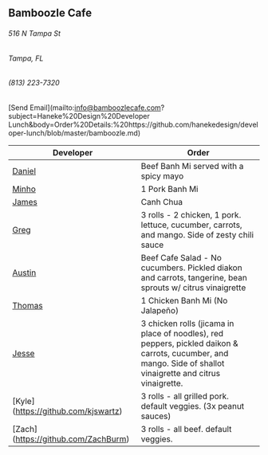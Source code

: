## Bamboozle Cafe
###### 516 N Tampa St
###### Tampa, FL
###### (813) 223-7320
[Send Email](mailto:info@bamboozlecafe.com?subject=Haneke%20Design%20Developer Lunch&body=Order%20Details:%20https://github.com/hanekedesign/developer-lunch/blob/master/bamboozle.md)

Developer     | Order
--------------|---------------------
[Daniel](https://github.com/dtartaglia)           	| Beef Banh Mi served with a spicy mayo
[Minho](https://github.com/minhochoi)               |  1 Pork Banh Mi 
[James](https://github.com/jlandrum)                | Canh Chua
[Greg](https://github.com/greghochsprung)           | 3 rolls - 2 chicken, 1 pork. lettuce, cucumber, carrots, and mango. Side of zesty chili sauce
[Austin](https://github.com/austinmccarthy-haneke)  | Beef Cafe Salad - No cucumbers. Pickled diakon and carrots, tangerine, bean sprouts w/ citrus vinaigrette
[Thomas](https://github.com/ThomasKomarnicki)       | 1 Chicken Banh Mi (No Jalapeño)
[Jesse](https://github.com/jessecurry)              | 3 chicken rolls (jicama in place of noodles), red peppers, pickled daikon & carrots, cucumber, and mango. Side of shallot vinaigrette and citrus vinaigrette.
[Kyle] (https://github.com/kjswartz)                | 3 rolls - all grilled pork. default veggies. (3x peanut sauces)
[Zach] (https://github.com/ZachBurm)                | 3 rolls - all beef. default veggies.
